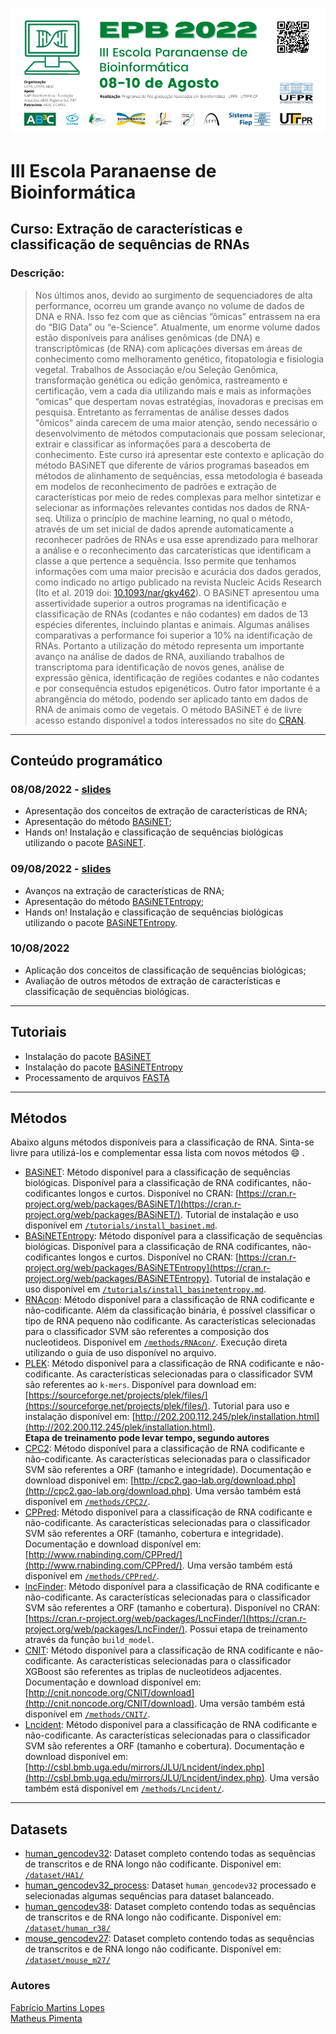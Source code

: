 ![EPB](/img/EPB_1.png)
# III Escola Paranaense de Bioinformática

## Curso: Extração de características e classificação de sequências de RNAs

### Descrição:
> Nos últimos anos, devido ao surgimento de sequenciadores de alta performance, ocorreu um grande avanço no volume de dados de DNA e RNA. Isso fez com que as ciências “ômicas” entrassem na era do “BIG Data” ou “e-Science”. Atualmente, um enorme volume dados estão disponíveis para análises genômicas (de DNA) e transcriptômicas (de RNA) com aplicações diversas em áreas de conhecimento como melhoramento genético, fitopatologia e fisiologia vegetal. Trabalhos de Associação e/ou Seleção Genômica, transformação genética ou edição genômica, rastreamento e certificação, vem a cada dia utilizando mais e mais as informações “omicas” que despertam novas estratégias, inovadoras e precisas em pesquisa. Entretanto as ferramentas de análise desses dados "ômicos" ainda carecem de uma maior atenção, sendo necessário o desenvolvimento de métodos computacionais que possam selecionar, extrair e classificar as informações para a descoberta de conhecimento.
Este curso irá apresentar este contexto e aplicação do método BASiNET que diferente de vários programas baseados em métodos de alinhamento de sequências, essa metodologia é baseada em modelos de reconhecimento de padrões e extração de características por meio de redes complexas para melhor sintetizar e selecionar as informações relevantes contidas nos dados de RNA-seq. Utiliza o princípio de machine learning, no qual o método, através de um set inicial de dados aprende automaticamente a reconhecer padrões de RNAs e usa esse aprendizado para melhorar a análise e o reconhecimento das carcaterísticas que identificam a classe a que pertence a sequência. Isso permite que tenhamos informações com uma maior precisão e acurácia dos dados gerados, como indicado no artigo publicado na revista Nucleic Acids Research (Ito et al. 2019 doi: [10.1093/nar/gky462](https://doi.org/10.1093/nar/gky462)). O BASiNET apresentou uma assertividade superior a outros programas na identificação e classificação de RNAs (codantes e não codantes) em dados de 13 espécies diferentes, incluindo plantas e animais. Algumas análises comparativas a performance foi superior a 10% na identificação de RNAs. Portanto a utilização do método representa um importante avanço na análise de dados de RNA, auxiliando trabalhos de transcriptoma para identificação de novos genes, análise de expressão gênica, identificação de regiões codantes e não codantes e por consequência estudos epigenéticos. Outro fator importante é a abrangência do método, podendo ser aplicado tanto em dados de RNA de animais como de vegetais. O método BASiNET é de livre acesso estando disponível a todos interessados no site do [CRAN](https://cran.r-project.org/package=BASiNET).

---
## Conteúdo programático
### 08/08/2022 - [slides](slides/08-08-basinet-epb-2022.pdf)
* Apresentação dos conceitos de extração de características de RNA;
* Apresentação do método [BASiNET](https://doi.org/10.1093/nar/gky462);
* Hands on! Instalação e classificação de sequências biológicas utilizando o pacote [BASiNET](https://cran.r-project.org/package=BASiNET).

### 09/08/2022 - [slides](slides/09-08-basinet-entropy-epb-2022.pdf)
* Avanços na extração de características de RNA;
* Apresentação do método [BASiNETEntropy](https://arxiv.org/abs/2203.15635);
* Hands on! Instalação e classificação de sequências biológicas utilizando o pacote [BASiNETEntropy](https://CRAN.R-project.org/package=BASiNETEntropy).

### 10/08/2022
* Aplicação dos conceitos de classificação de sequências biológicas;
* Avaliação de outros métodos de extração de características e classificação de sequências biológicas.

---
## Tutoriais
* Instalação do pacote [BASiNET](/tutorials/install_basinet.md)
* Instalação do pacote [BASiNETEntropy](/tutorials/install_basinetentropy.md)
* Processamento de arquivos [FASTA](/tutorials/fasta_process.md)

---
## Métodos
Abaixo alguns métodos disponíveis para a classificação de RNA. Sinta-se livre para utilizá-los e complementar essa lista com novos métodos :smile: .
* [BASiNET](https://doi.org/10.1093/nar/gky462): Método disponível para a classificação de sequências biológicas. Disponível para a classificação de RNA codificantes, não-codificantes longos e curtos. Disponível no CRAN: [https://cran.r-project.org/web/packages/BASiNET/](https://cran.r-project.org/web/packages/BASiNET/). Tutorial de instalação e uso disponível em [`/tutorials/install_basinet.md`](/tutorials/install_basinet.md).
* [BASiNETEntropy](https://arxiv.org/abs/2203.15635): Método disponível para a classificação de sequências biológicas. Disponível para a classificação de RNA codificantes, não-codificantes longos e curtos. Disponível no CRAN: [https://cran.r-project.org/web/packages/BASiNETEntropy](https://cran.r-project.org/web/packages/BASiNETEntropy). Tutorial de instalação e uso disponível em [`/tutorials/install_basinetentropy.md`](/tutorials/install_basinetentropy.md).
* [RNAcon](https://bmcgenomics.biomedcentral.com/articles/10.1186/1471-2164-15-127): Método disponível para a classificação de RNA codificante e não-codificante. Além da classificação binária, é possível classificar o tipo de RNA pequeno não codificante. As características selecionadas para o classificador SVM são referentes a composição dos nucleotideos. Disponível em [`/methods/RNAcon/`](/methods/RNAcon/). Execução direta utilizando o guia de uso disponível no arquivo. 
* [PLEK](http://www.biomedcentral.com/1471-2105/15/311): Método disponível para a classificação de RNA codificante e não-codificante. As características selecionadas para o classificador SVM são referentes ao ```k-mers```. Disponível para download em: [https://sourceforge.net/projects/plek/files/](https://sourceforge.net/projects/plek/files/). Tutorial para uso e instalação disponível em: [http://202.200.112.245/plek/installation.html](http://202.200.112.245/plek/installation.html).  
**Etapa de treinamento pode levar tempo, segundo autores**
* [CPC2](https://academic.oup.com/nar/article-lookup/doi/10.1093/nar/gkx428): Método disponível para a classificação de RNA codificante e não-codificante. As características selecionadas para o classificador SVM são referentes a ORF (tamanho e integridade). Documentação e download disponível em: [http://cpc2.gao-lab.org/download.php](http://cpc2.gao-lab.org/download.php). Uma versão também está disponível em [`/methods/CPC2/`](/methods/CPC2/).
* [CPPred](https://doi.org/10.1093/nar/gkz087): Método disponível para a classificação de RNA codificante e não-codificante. As características selecionadas para o classificador SVM são referentes a ORF (tamanho, cobertura e integridade). Documentação e download disponível em: [http://www.rnabinding.com/CPPred/](http://www.rnabinding.com/CPPred/). Uma versão também está disponível em [`/methods/CPPred/`](/methods/CPPred/).
* [lncFinder](https://doi.org/10.1093/bib/bby065): Método disponível para a classificação de RNA codificante e não-codificante. As características selecionadas para o classificador SVM são referentes a ORF (tamanho e cobertura). Disponível no CRAN: [https://cran.r-project.org/web/packages/LncFinder/](https://cran.r-project.org/web/packages/LncFinder/). Possui etapa de treinamento através da função ```build_model```.
* [CNIT](https://doi.org/10.1093/nar/gkz400): Método disponível para a classificação de RNA codificante e não-codificante. As características selecionadas para o classificador XGBoost são referentes as triplas de nucleotideos adjacentes. Documentação e download disponível em: [http://cnit.noncode.org/CNIT/download](http://cnit.noncode.org/CNIT/download). Uma versão também está disponível em [`/methods/CNIT/`](/methods/CNIT/).
* [Lncident](https://doi.org/10.1155/2016/9185496): Método disponível para a classificação de RNA codificante e não-codificante. As características selecionadas para o classificador SVM são referentes a ORF (tamanho e cobertura). Documentação e download disponível em: [http://csbl.bmb.uga.edu/mirrors/JLU/Lncident/index.php](http://csbl.bmb.uga.edu/mirrors/JLU/Lncident/index.php). Uma versão também está disponível em [`/methods/Lncident/`](/methods/Lncident/).
---
## Datasets
* [human_gencodev32](https://www.gencodegenes.org/human/release_32.html): Dataset completo contendo todas as sequências de transcritos e de RNA longo não codificante. Disponível em: [`/dataset/HA1/`](/dataset/HA1/)
* [human_gencodev32_process](dataset/preprocessed/): Dataset ```human_gencodev32``` processado e selecionadas algumas sequências para dataset balanceado.
* [human_gencodev38](https://www.gencodegenes.org/human/release_38.html): Dataset completo contendo todas as sequências de transcritos e de RNA longo não codificante. Disponível em: [`/dataset/human_r38/`](/dataset/human_r38/)
* [mouse_gencodev27](https://www.gencodegenes.org/mouse/release_M27.html): Dataset completo contendo todas as sequências de transcritos e de RNA longo não codificante. Disponível em: [`/dataset/mouse_m27/`](/dataset/mouse_m27/)
### Autores
[Fabrício Martins Lopes](https://github.com/fabriciomlopes)  
[Matheus Pimenta](https://github.com/omatheuspimenta)